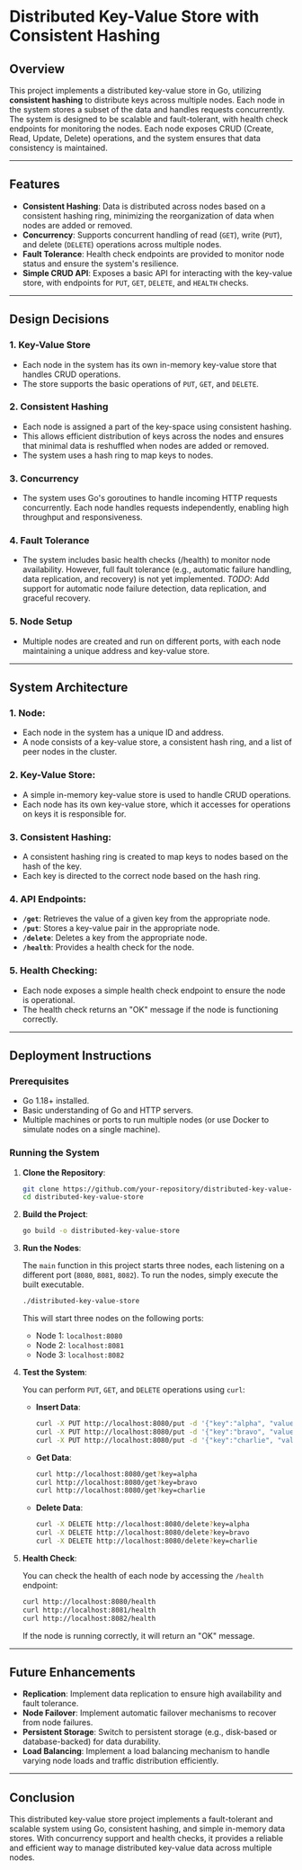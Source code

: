 # Distributed Key-Value Store with Consistent Hashing

## Overview

This project implements a distributed key-value store in Go, utilizing **consistent hashing** to distribute keys across multiple nodes. Each node in the system stores a subset of the data and handles requests concurrently. The system is designed to be scalable and fault-tolerant, with health check endpoints for monitoring the nodes. Each node exposes CRUD (Create, Read, Update, Delete) operations, and the system ensures that data consistency is maintained.

---

## Features

* **Consistent Hashing**: Data is distributed across nodes based on a consistent hashing ring, minimizing the reorganization of data when nodes are added or removed.
* **Concurrency**: Supports concurrent handling of read (`GET`), write (`PUT`), and delete (`DELETE`) operations across multiple nodes.
* **Fault Tolerance**: Health check endpoints are provided to monitor node status and ensure the system's resilience.
* **Simple CRUD API**: Exposes a basic API for interacting with the key-value store, with endpoints for `PUT`, `GET`, `DELETE`, and `HEALTH` checks.

---

## Design Decisions

### 1. **Key-Value Store**

* Each node in the system has its own in-memory key-value store that handles CRUD operations.
* The store supports the basic operations of `PUT`, `GET`, and `DELETE`.

### 2. **Consistent Hashing**

* Each node is assigned a part of the key-space using consistent hashing.
* This allows efficient distribution of keys across the nodes and ensures that minimal data is reshuffled when nodes are added or removed.
* The system uses a hash ring to map keys to nodes.

### 3. **Concurrency**

* The system uses Go's goroutines to handle incoming HTTP requests concurrently. Each node handles requests independently, enabling high throughput and responsiveness.

### 4. **Fault Tolerance**

* The system includes basic health checks (/health) to monitor node availability. However, full fault tolerance (e.g., automatic failure handling, data replication, and recovery) is not yet implemented.
*TODO*: Add support for automatic node failure detection, data replication, and graceful recovery.


### 5. **Node Setup**

* Multiple nodes are created and run on different ports, with each node maintaining a unique address and key-value store.

---

## System Architecture

### 1. **Node**:

* Each node in the system has a unique ID and address.
* A node consists of a key-value store, a consistent hash ring, and a list of peer nodes in the cluster.

### 2. **Key-Value Store**:

* A simple in-memory key-value store is used to handle CRUD operations.
* Each node has its own key-value store, which it accesses for operations on keys it is responsible for.

### 3. **Consistent Hashing**:

* A consistent hashing ring is created to map keys to nodes based on the hash of the key.
* Each key is directed to the correct node based on the hash ring.

### 4. **API Endpoints**:

* **`/get`**: Retrieves the value of a given key from the appropriate node.
* **`/put`**: Stores a key-value pair in the appropriate node.
* **`/delete`**: Deletes a key from the appropriate node.
* **`/health`**: Provides a health check for the node.

### 5. **Health Checking**:

* Each node exposes a simple health check endpoint to ensure the node is operational.
* The health check returns an "OK" message if the node is functioning correctly.

---

## Deployment Instructions

### Prerequisites

* Go 1.18+ installed.
* Basic understanding of Go and HTTP servers.
* Multiple machines or ports to run multiple nodes (or use Docker to simulate nodes on a single machine).

### Running the System

1. **Clone the Repository**:

   ```bash
   git clone https://github.com/your-repository/distributed-key-value-store.git
   cd distributed-key-value-store
   ```

2. **Build the Project**:

   ```bash
   go build -o distributed-key-value-store
   ```

3. **Run the Nodes**:

   The `main` function in this project starts three nodes, each listening on a different port (`8080`, `8081`, `8082`). To run the nodes, simply execute the built executable.

   ```bash
   ./distributed-key-value-store
   ```

   This will start three nodes on the following ports:

   * Node 1: `localhost:8080`
   * Node 2: `localhost:8081`
   * Node 3: `localhost:8082`

4. **Test the System**:

   You can perform `PUT`, `GET`, and `DELETE` operations using `curl`:

   * **Insert Data**:

     ```bash
     curl -X PUT http://localhost:8080/put -d '{"key":"alpha", "value":"value1"}'
     curl -X PUT http://localhost:8080/put -d '{"key":"bravo", "value":"value2"}'
     curl -X PUT http://localhost:8080/put -d '{"key":"charlie", "value":"value3"}'
     ```

   * **Get Data**:

     ```bash
     curl http://localhost:8080/get?key=alpha
     curl http://localhost:8080/get?key=bravo
     curl http://localhost:8080/get?key=charlie
     ```

   * **Delete Data**:

     ```bash
     curl -X DELETE http://localhost:8080/delete?key=alpha
     curl -X DELETE http://localhost:8080/delete?key=bravo
     curl -X DELETE http://localhost:8080/delete?key=charlie
     ```

5. **Health Check**:

   You can check the health of each node by accessing the `/health` endpoint:

   ```bash
   curl http://localhost:8080/health
   curl http://localhost:8081/health
   curl http://localhost:8082/health
   ```

   If the node is running correctly, it will return an "OK" message.

---

## Future Enhancements

* **Replication**: Implement data replication to ensure high availability and fault tolerance.
* **Node Failover**: Implement automatic failover mechanisms to recover from node failures.
* **Persistent Storage**: Switch to persistent storage (e.g., disk-based or database-backed) for data durability.
* **Load Balancing**: Implement a load balancing mechanism to handle varying node loads and traffic distribution efficiently.

---

## Conclusion

This distributed key-value store project implements a fault-tolerant and scalable system using Go, consistent hashing, and simple in-memory data stores. With concurrency support and health checks, it provides a reliable and efficient way to manage distributed key-value data across multiple nodes.

